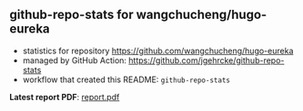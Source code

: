 ## github-repo-stats for wangchucheng/hugo-eureka

- statistics for repository https://github.com/wangchucheng/hugo-eureka
- managed by GitHub Action: https://github.com/jgehrcke/github-repo-stats
- workflow that created this README: `github-repo-stats`

**Latest report PDF**: [report.pdf](https://github.com/wangchucheng/hugo-eureka/raw/github-repo-stats/wangchucheng/hugo-eureka/latest-report/report.pdf)

